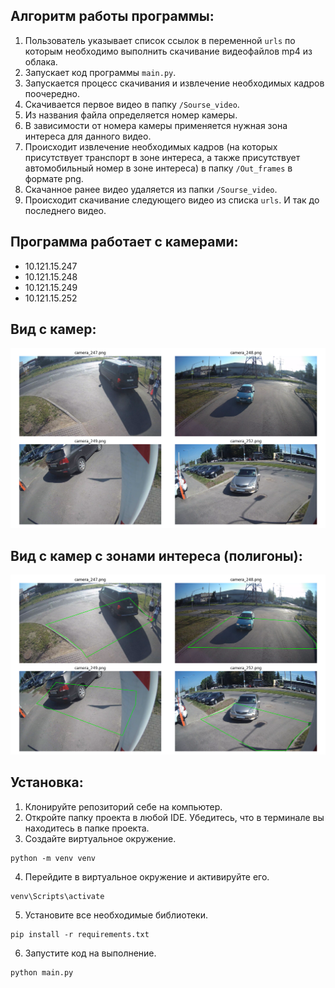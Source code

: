 ## Алгоритм работы программы:
1. Пользователь указывает список ссылок в переменной `urls` по которым необходимо выполнить скачивание видеофайлов mp4 из облака.
2. Запускает код программы `main.py`.   
3. Запускается процесс скачивания и извлечение необходимых кадров поочередно.  
4. Скачивается первое видео в папку `/Sourse_video`.
5. Из названия файла определяется номер камеры.
6. В зависимости от номера камеры применяется нужная зона интереса для данного видео.  
7. Происходит извлечение необходимых кадров (на которых присутствует транспорт в зоне интереса, а также присутствует автомобильный номер в зоне интереса) в папку `/Out_frames` в формате png.  
8. Скачанное ранее видео удаляется из папки `/Sourse_video`.  
9. Происходит скачивание следующего видео из списка `urls`. И так до последнего видео.  

## Программа работает с камерами:  
 - 10.121.15.247  
 - 10.121.15.248  
 - 10.121.15.249  
 - 10.121.15.252

## Вид с камер:
![View from all cameras](Materials/all_cameras_view.png)  

## Вид с камер с зонами интереса (полигоны):
![View polygons from all cameras](Materials/all_cameras_polygon.png)  

## Установка:
1. Клонируйте репозиторий себе на компьютер.
2. Откройте папку проекта в любой IDE. Убедитесь, что в терминале вы находитесь в папке проекта.
3. Создайте виртуальное окружение.  
```shell
python -m venv venv
```
4. Перейдите в виртуальное окружение и активируйте его.
```shell
venv\Scripts\activate
``` 
5. Установите все необходимые библиотеки. 
```shell
pip install -r requirements.txt
```
6. Запустите код на выполнение.
```shell
python main.py
```



